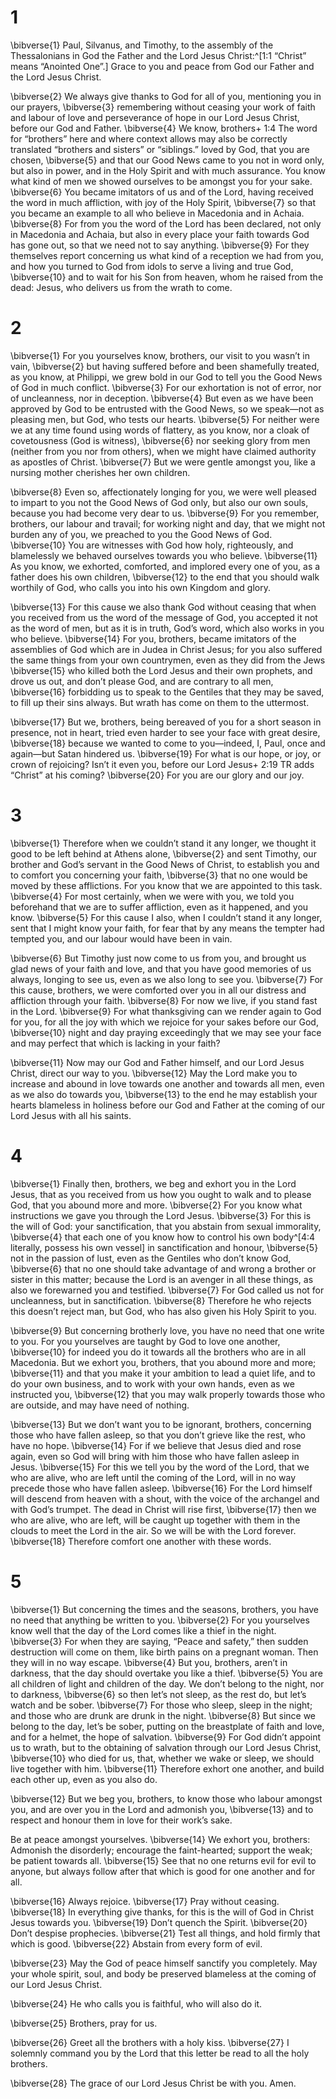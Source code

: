 # 1 
\bibverse{1} Paul, Silvanus, and Timothy, to the assembly of the Thessalonians in God the Father and the Lord Jesus Christ:^[1:1 “Christ” means “Anointed One”.] Grace to you and peace from God our Father and the Lord Jesus Christ. 



\bibverse{2} We always give thanks to God for all of you, mentioning you in our prayers, \bibverse{3} remembering without ceasing your work of faith and labour of love and perseverance of hope in our Lord Jesus Christ, before our God and Father. \bibverse{4} We know, brothers+ 1:4 The word for “brothers” here and where context allows may also be correctly translated “brothers and sisters” or “siblings.” loved by God, that you are chosen, \bibverse{5} and that our Good News came to you not in word only, but also in power, and in the Holy Spirit and with much assurance. You know what kind of men we showed ourselves to be amongst you for your sake. \bibverse{6} You became imitators of us and of the Lord, having received the word in much affliction, with joy of the Holy Spirit, \bibverse{7} so that you became an example to all who believe in Macedonia and in Achaia. \bibverse{8} For from you the word of the Lord has been declared, not only in Macedonia and Achaia, but also in every place your faith towards God has gone out, so that we need not to say anything. \bibverse{9} For they themselves report concerning us what kind of a reception we had from you, and how you turned to God from idols to serve a living and true God, \bibverse{10} and to wait for his Son from heaven, whom he raised from the dead: Jesus, who delivers us from the wrath to come. 

# 2 
\bibverse{1} For you yourselves know, brothers, our visit to you wasn’t in vain, \bibverse{2} but having suffered before and been shamefully treated, as you know, at Philippi, we grew bold in our God to tell you the Good News of God in much conflict. \bibverse{3} For our exhortation is not of error, nor of uncleanness, nor in deception. \bibverse{4} But even as we have been approved by God to be entrusted with the Good News, so we speak—not as pleasing men, but God, who tests our hearts. \bibverse{5} For neither were we at any time found using words of flattery, as you know, nor a cloak of covetousness (God is witness), \bibverse{6} nor seeking glory from men (neither from you nor from others), when we might have claimed authority as apostles of Christ. \bibverse{7} But we were gentle amongst you, like a nursing mother cherishes her own children. 

\bibverse{8} Even so, affectionately longing for you, we were well pleased to impart to you not the Good News of God only, but also our own souls, because you had become very dear to us. \bibverse{9} For you remember, brothers, our labour and travail; for working night and day, that we might not burden any of you, we preached to you the Good News of God. \bibverse{10} You are witnesses with God how holy, righteously, and blamelessly we behaved ourselves towards you who believe. \bibverse{11} As you know, we exhorted, comforted, and implored every one of you, as a father does his own children, \bibverse{12} to the end that you should walk worthily of God, who calls you into his own Kingdom and glory. 

\bibverse{13} For this cause we also thank God without ceasing that when you received from us the word of the message of God, you accepted it not as the word of men, but as it is in truth, God’s word, which also works in you who believe. \bibverse{14} For you, brothers, became imitators of the assemblies of God which are in Judea in Christ Jesus; for you also suffered the same things from your own countrymen, even as they did from the Jews \bibverse{15} who killed both the Lord Jesus and their own prophets, and drove us out, and don’t please God, and are contrary to all men, \bibverse{16} forbidding us to speak to the Gentiles that they may be saved, to fill up their sins always. But wrath has come on them to the uttermost. 

\bibverse{17} But we, brothers, being bereaved of you for a short season in presence, not in heart, tried even harder to see your face with great desire, \bibverse{18} because we wanted to come to you—indeed, I, Paul, once and again—but Satan hindered us. \bibverse{19} For what is our hope, or joy, or crown of rejoicing? Isn’t it even you, before our Lord Jesus+ 2:19 TR adds “Christ” at his coming? \bibverse{20} For you are our glory and our joy. 

# 3 
\bibverse{1} Therefore when we couldn’t stand it any longer, we thought it good to be left behind at Athens alone, \bibverse{2} and sent Timothy, our brother and God’s servant in the Good News of Christ, to establish you and to comfort you concerning your faith, \bibverse{3} that no one would be moved by these afflictions. For you know that we are appointed to this task. \bibverse{4} For most certainly, when we were with you, we told you beforehand that we are to suffer affliction, even as it happened, and you know. \bibverse{5} For this cause I also, when I couldn’t stand it any longer, sent that I might know your faith, for fear that by any means the tempter had tempted you, and our labour would have been in vain. 

\bibverse{6} But Timothy just now come to us from you, and brought us glad news of your faith and love, and that you have good memories of us always, longing to see us, even as we also long to see you. \bibverse{7} For this cause, brothers, we were comforted over you in all our distress and affliction through your faith. \bibverse{8} For now we live, if you stand fast in the Lord. \bibverse{9} For what thanksgiving can we render again to God for you, for all the joy with which we rejoice for your sakes before our God, \bibverse{10} night and day praying exceedingly that we may see your face and may perfect that which is lacking in your faith? 

\bibverse{11} Now may our God and Father himself, and our Lord Jesus Christ, direct our way to you. \bibverse{12} May the Lord make you to increase and abound in love towards one another and towards all men, even as we also do towards you, \bibverse{13} to the end he may establish your hearts blameless in holiness before our God and Father at the coming of our Lord Jesus with all his saints. 

# 4 
\bibverse{1} Finally then, brothers, we beg and exhort you in the Lord Jesus, that as you received from us how you ought to walk and to please God, that you abound more and more. \bibverse{2} For you know what instructions we gave you through the Lord Jesus. \bibverse{3} For this is the will of God: your sanctification, that you abstain from sexual immorality, \bibverse{4} that each one of you know how to control his own body^[4:4 literally, possess his own vessel] in sanctification and honour, \bibverse{5} not in the passion of lust, even as the Gentiles who don’t know God, \bibverse{6} that no one should take advantage of and wrong a brother or sister in this matter; because the Lord is an avenger in all these things, as also we forewarned you and testified. \bibverse{7} For God called us not for uncleanness, but in sanctification. \bibverse{8} Therefore he who rejects this doesn’t reject man, but God, who has also given his Holy Spirit to you. 



\bibverse{9} But concerning brotherly love, you have no need that one write to you. For you yourselves are taught by God to love one another, \bibverse{10} for indeed you do it towards all the brothers who are in all Macedonia. But we exhort you, brothers, that you abound more and more; \bibverse{11} and that you make it your ambition to lead a quiet life, and to do your own business, and to work with your own hands, even as we instructed you, \bibverse{12} that you may walk properly towards those who are outside, and may have need of nothing. 

\bibverse{13} But we don’t want you to be ignorant, brothers, concerning those who have fallen asleep, so that you don’t grieve like the rest, who have no hope. \bibverse{14} For if we believe that Jesus died and rose again, even so God will bring with him those who have fallen asleep in Jesus. \bibverse{15} For this we tell you by the word of the Lord, that we who are alive, who are left until the coming of the Lord, will in no way precede those who have fallen asleep. \bibverse{16} For the Lord himself will descend from heaven with a shout, with the voice of the archangel and with God’s trumpet. The dead in Christ will rise first, \bibverse{17} then we who are alive, who are left, will be caught up together with them in the clouds to meet the Lord in the air. So we will be with the Lord forever. \bibverse{18} Therefore comfort one another with these words. 

# 5 
\bibverse{1} But concerning the times and the seasons, brothers, you have no need that anything be written to you. \bibverse{2} For you yourselves know well that the day of the Lord comes like a thief in the night. \bibverse{3} For when they are saying, “Peace and safety,” then sudden destruction will come on them, like birth pains on a pregnant woman. Then they will in no way escape. \bibverse{4} But you, brothers, aren’t in darkness, that the day should overtake you like a thief. \bibverse{5} You are all children of light and children of the day. We don’t belong to the night, nor to darkness, \bibverse{6} so then let’s not sleep, as the rest do, but let’s watch and be sober. \bibverse{7} For those who sleep, sleep in the night; and those who are drunk are drunk in the night. \bibverse{8} But since we belong to the day, let’s be sober, putting on the breastplate of faith and love, and for a helmet, the hope of salvation. \bibverse{9} For God didn’t appoint us to wrath, but to the obtaining of salvation through our Lord Jesus Christ, \bibverse{10} who died for us, that, whether we wake or sleep, we should live together with him. \bibverse{11} Therefore exhort one another, and build each other up, even as you also do. 

\bibverse{12} But we beg you, brothers, to know those who labour amongst you, and are over you in the Lord and admonish you, \bibverse{13} and to respect and honour them in love for their work’s sake. 

Be at peace amongst yourselves. \bibverse{14} We exhort you, brothers: Admonish the disorderly; encourage the faint-hearted; support the weak; be patient towards all. \bibverse{15} See that no one returns evil for evil to anyone, but always follow after that which is good for one another and for all. 

\bibverse{16} Always rejoice. \bibverse{17} Pray without ceasing. \bibverse{18} In everything give thanks, for this is the will of God in Christ Jesus towards you. \bibverse{19} Don’t quench the Spirit. \bibverse{20} Don’t despise prophecies. \bibverse{21} Test all things, and hold firmly that which is good. \bibverse{22} Abstain from every form of evil. 

\bibverse{23} May the God of peace himself sanctify you completely. May your whole spirit, soul, and body be preserved blameless at the coming of our Lord Jesus Christ. 

\bibverse{24} He who calls you is faithful, who will also do it. 

\bibverse{25} Brothers, pray for us. 

\bibverse{26} Greet all the brothers with a holy kiss. \bibverse{27} I solemnly command you by the Lord that this letter be read to all the holy brothers. 

\bibverse{28} The grace of our Lord Jesus Christ be with you. Amen. 